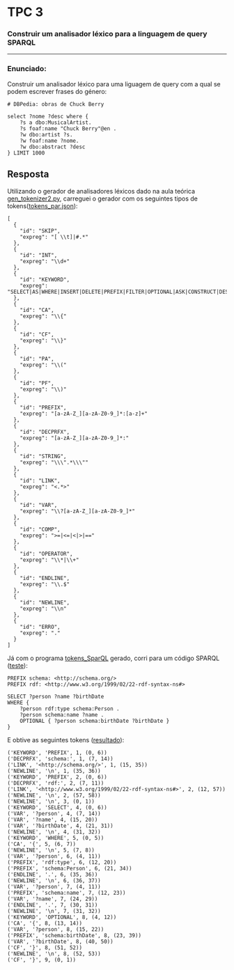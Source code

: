 # **TPC 3**

### Construir um analisador léxico para a linguagem de query **SPARQL**

---

### **Enunciado**:

Construir um analisador léxico para uma liguagem de query com a qual se podem escrever frases do género:

```
# DBPedia: obras de Chuck Berry

select ?nome ?desc where {
    ?s a dbo:MusicalArtist.
    ?s foaf:name "Chuck Berry"@en .
    ?w dbo:artist ?s.
    ?w foaf:name ?nome.
    ?w dbo:abstract ?desc
} LIMIT 1000
```

## Resposta

Utilizando o gerador de analisadores léxicos dado na aula teórica [gen_tokenizer2.py](../TPs/4ªAula/gen_tokenizer2.py), carreguei o gerador com os seguintes tipos de tokens([tokens_par.json](anexos/tokens_par.json)):

```
[
  {
    "id": "SKIP",
    "expreg": "[ \\t]|#.*"
  },
  {
    "id": "INT",
    "expreg": "\\d+"
  },
  {
    "id": "KEYWORD",
    "expreg": "SELECT|AS|WHERE|INSERT|DELETE|PREFIX|FILTER|OPTIONAL|ASK|CONSTRUCT|DESCRIBE|ORDER|BY|ASC|DESC|LIMIT|OFFSET|DISTINCT|REDUCED|UNION|GRAPH|BIND"
  },
  {
    "id": "CA",
    "expreg": "\\{"
  },
  {
    "id": "CF",
    "expreg": "\\}"
  },
  {
    "id": "PA",
    "expreg": "\\("
  },
  {
    "id": "PF",
    "expreg": "\\)"
  },
  {
    "id": "PREFIX",
    "expreg": "[a-zA-Z_][a-zA-Z0-9_]*:[a-z]+"
  },
  {
    "id": "DECPRFX",
    "expreg": "[a-zA-Z_][a-zA-Z0-9_]*:"
  },
  {
    "id": "STRING",
    "expreg": "\\\".*\\\""
  },
  {
    "id": "LINK",
    "expreg": "<.*>"
  },
  {
    "id": "VAR",
    "expreg": "\\?[a-zA-Z_][a-zA-Z0-9_]*"
  },
  {
    "id": "COMP",
    "expreg": ">=|<=|<|>|=="
  },
  {
    "id": "OPERATOR",
    "expreg": "\\*|\\+"
  },
  {
    "id": "ENDLINE",
    "expreg": "\\.$"
  },
  {
    "id": "NEWLINE",
    "expreg": "\\n"
  },
  {
    "id": "ERRO",
    "expreg": "."
  }
]
```

Já com o programa [tokens_SparQL](anexos/tokens_SparQL.py) gerado, corri para um código SPARQL ([teste](anexos/testeShort.txt)):

```
PREFIX schema: <http://schema.org/>
PREFIX rdf: <http://www.w3.org/1999/02/22-rdf-syntax-ns#>

SELECT ?person ?name ?birthDate
WHERE {
    ?person rdf:type schema:Person .
    ?person schema:name ?name .
    OPTIONAL { ?person schema:birthDate ?birthDate }
}
```

E obtive as seguintes tokens ([resultado](anexos/resulShort.txt)):

```
('KEYWORD', 'PREFIX', 1, (0, 6))
('DECPRFX', 'schema:', 1, (7, 14))
('LINK', '<http://schema.org/>', 1, (15, 35))
('NEWLINE', '\n', 1, (35, 36))
('KEYWORD', 'PREFIX', 2, (0, 6))
('DECPRFX', 'rdf:', 2, (7, 11))
('LINK', '<http://www.w3.org/1999/02/22-rdf-syntax-ns#>', 2, (12, 57))
('NEWLINE', '\n', 2, (57, 58))
('NEWLINE', '\n', 3, (0, 1))
('KEYWORD', 'SELECT', 4, (0, 6))
('VAR', '?person', 4, (7, 14))
('VAR', '?name', 4, (15, 20))
('VAR', '?birthDate', 4, (21, 31))
('NEWLINE', '\n', 4, (31, 32))
('KEYWORD', 'WHERE', 5, (0, 5))
('CA', '{', 5, (6, 7))
('NEWLINE', '\n', 5, (7, 8))
('VAR', '?person', 6, (4, 11))
('PREFIX', 'rdf:type', 6, (12, 20))
('PREFIX', 'schema:Person', 6, (21, 34))
('ENDLINE', '.', 6, (35, 36))
('NEWLINE', '\n', 6, (36, 37))
('VAR', '?person', 7, (4, 11))
('PREFIX', 'schema:name', 7, (12, 23))
('VAR', '?name', 7, (24, 29))
('ENDLINE', '.', 7, (30, 31))
('NEWLINE', '\n', 7, (31, 32))
('KEYWORD', 'OPTIONAL', 8, (4, 12))
('CA', '{', 8, (13, 14))
('VAR', '?person', 8, (15, 22))
('PREFIX', 'schema:birthDate', 8, (23, 39))
('VAR', '?birthDate', 8, (40, 50))
('CF', '}', 8, (51, 52))
('NEWLINE', '\n', 8, (52, 53))
('CF', '}', 9, (0, 1))
```
